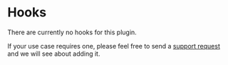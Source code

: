 # Hooks

There are currently no hooks for this plugin.

If your use case requires one, please feel free to send a [support request](https://xorb.dev/plugins/search/support) and we will see about adding it.
